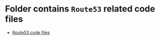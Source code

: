 # Folder contains `Route53` related code files

- [Route53 code files](https://github.com/jamalshahverdiev/aws-cli-bash/tree/main/route53)